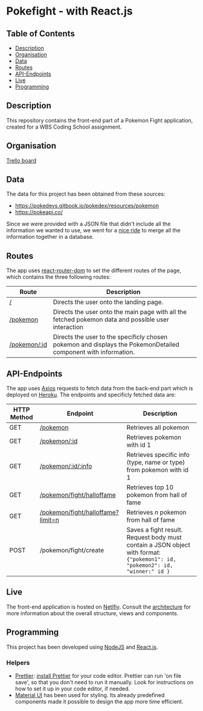 # Pokefight - with React.js

## Table of Contents

- [Description](#description)
- [Organisation](#organisation)
- [Data](#data)
- [Routes](#routes)
- [API-Endpoints](#api-endpoints)
- [Live](#live)
- [Programming](#programming)

## Description

This repository contains the front-end part of a Pokemon Fight application, created for a WBS Coding School assignment.

## Organisation

[Trello board](https://trello.com/b/Icz4WKYA/group4-pokefight)

## Data

The data for this project has been obtained from these sources:

- https://pokedevs.gitbook.io/pokedex/resources/pokemon
- https://pokeapi.co/

Since we were provided with a JSON file that didn't include all the information we wanted to use, we went for a [nice ride](./doc/databasemerge.md) to merge all the information together in a database.

## Routes

The app uses [react-router-dom](https://www.npmjs.com/package/react-router-dom) to set the different routes of the page, which contains the three following routes:

| Route                                                          | Description                                                                                                    |
| -------------------------------------------------------------- | -------------------------------------------------------------------------------------------------------------- |
| [/](https://poke-death-fight.netlify.app/)                     | Directs the user onto the landing page.                                                                        |
| [/pokemon](https://poke-death-fight.netlify.app/pokemon)       | Directs the user onto the main page with all the fetched pokemon data and possible user interaction            |
| [/pokemon/:id](https://poke-death-fight.netlify.app/pokemon/3) | Directs the user to the specificly chosen pokemon and displays the PokemonDetailed component with information. |

## API-Endpoints

The app uses [Axios](https://www.npmjs.com/package/axios) requests to fetch data from the back-end part which is deployed on [Heroku](https://wbsgroup4pokefight.herokuapp.com/pokemon). The endpoints and specificly fetched data are:

| HTTP Method | Endpoint                                                                                                       | Description                                                                                                                  |
| ----------- | -------------------------------------------------------------------------------------------------------------- | ---------------------------------------------------------------------------------------------------------------------------- |
| GET         | [/pokemon](https://wbsgroup4pokefight.herokuapp.com/pokemon)                                                   | Retrieves all pokemon                                                                                                        |
| GET         | [/pokemon/:id](https://wbsgroup4pokefight.herokuapp.com/pokemon/76)                                            | Retrieves pokemon with id 1                                                                                                  |
| GET         | [/pokemon/:id/:info](https://wbsgroup4pokefight.herokuapp.com/pokemon/76/name)                                 | Retrieves specific info (type, name or type) from pokemon with id 1                                                          |
| GET         | [/pokemon/fight/halloffame](https://wbsgroup4pokefight.herokuapp.com/pokemon/fight/halloffame)                 | Retrieves top 10 pokemon from hall of fame                                                                                   |
| GET         | [/pokemon/fight/halloffame?limit=n](https://wbsgroup4pokefight.herokuapp.com/pokemon/fight/halloffame?limit=4) | Retrieves _n_ pokemon from hall of fame                                                                                      |
| POST        | /pokemon/fight/create                                                                                          | Saves a fight result. Request body must contain a JSON object with format: `{"pokemon1": id, "pokemon2": id, "winner:" id }` |

## Live

The front-end application is hosted on [Netlfiy](https://poke-death-fight.netlify.app). Consult the [architecture](./doc/architecture.md) for more information about the overall structure, views and components.

## Programming

This project has been developed using [NodeJS](https://nodejs.org/en) and [React.js](https://reactjs.org).

### Helpers

- [Prettier](https://prettier.io/): [install Prettier](https://prettier.io/docs/en/editors.html) for your code editor. Prettier can run 'on file save', so that you don't need to run it manually. Look for instructions on how to set it up in your code editor, if needed.
- [Material UI](https://material-ui.com) has been used for styling. Its already predefined components made it possible to design the app more time efficient.
